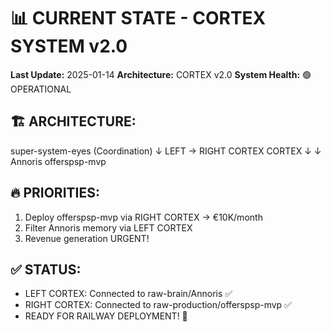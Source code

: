 # 📊 CURRENT STATE - CORTEX SYSTEM v2.0
**Last Update:** 2025-01-14
**Architecture:** CORTEX v2.0
**System Health:** 🟢 OPERATIONAL

## 🏗️ ARCHITECTURE:
super-system-eyes (Coordination) ↓ LEFT → RIGHT CORTEX CORTEX ↓ ↓ Annoris offerspsp-mvp


## 🔥 PRIORITIES:
1. Deploy offerspsp-mvp via RIGHT CORTEX → €10K/month
2. Filter Annoris memory via LEFT CORTEX
3. Revenue generation URGENT!

## ✅ STATUS:
- LEFT CORTEX: Connected to raw-brain/Annoris ✅
- RIGHT CORTEX: Connected to raw-production/offerspsp-mvp ✅
- READY FOR RAILWAY DEPLOYMENT! 🚀
